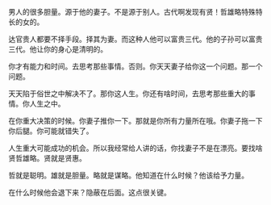 男人的很多胆量。源于他的妻子。不是源于别人。古代啊发现有贤！哲雄略特殊特长的女的。

达官贵人都要不择手段。择其为妻。而这种人他可以富贵三代。他的子孙可以富贵三代。他让你的身心是清明的。

你才有能力和时间。去思考那些事情。否则。你天天妻子给你这一个问题。那一个问题。

天天陷于俗世之中解决不了。那你这人生。你还有啥时间，去思考那些重大的事情。你人生之中。

在你重大决策的时候。你妻子推你一下。那就是你所有力量所在哦。你妻子拖一下你后腿。你可能就错失了。

人生重大可能成功的机会。所以我经常给人讲的话，你找妻子不是在漂亮。要找啥贤哲雄略。贤就是贤惠。

哲就是聪明。雄就是胆量。略就是谋略。他知道在什么时候？他该给予力量。

在什么时候他会退下来？隐蔽在后面。这点很关键。